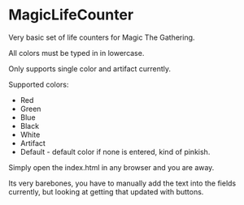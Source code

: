 # MagicLifeCounter
Very basic set of life counters for Magic The Gathering.

All colors must be typed in in lowercase.

Only supports single color and artifact currently.

Supported colors:
- Red
- Green
- Blue
- Black
- White
- Artifact
- Default - default color if none is entered, kind of pinkish.

Simply open the index.html in any browser and you are away.

Its very barebones, you have to manually add the text into the fields
currently, but looking at getting that updated with buttons.
